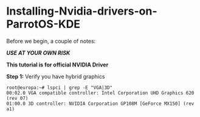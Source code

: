 # Installing-Nvidia-drivers-on-ParrotOS-KDE

Before we begin, a couple of notes:

***USE AT YOUR OWN RISK***

**This tutorial is for official NVIDIA Driver**

**Step 1:** Verify you have hybrid graphics
```
root@europa:~# lspci | grep -E "VGA|3D"
00:02.0 VGA compatible controller: Intel Corporation UHD Graphics 620 (rev 07)
01:00.0 3D controller: NVIDIA Corporation GP108M [GeForce MX150] (rev a1)
```
